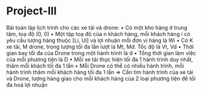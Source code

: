# Project-III

Bài toán lập lịch trình cho các xe tải và drone:
•	Có một kho hàng ở trung tâm, toạ độ (0, 0)
•	Một tập toạ độ của n khách hàng, mỗi khách hàng i có yêu cầu lượng hàng thuộc [Li, Ui] và lợi nhuận mỗi đơn vị hàng là Wi
•	Có K xe tải, M drone, trọng lượng tối đa lần lượt là Mt, Md. Tốc độ là Vt, Vd
•	Thời gian bay tối đa của Drone trong một hành trình là d
•	Tổng thời gian làm việc của  mỗi phương tiện là D
•	Mỗi xe tải thực hiện tối đa 1 hành trình duy nhất, thăm mỗi khách tối đa 1 lần
•	Mỗi Drone có thể có nhiều hành trình, mỗi hành trình thăm mỗi khách hàng tối đa 1 lần
⇒ Cần tìm hành trình của xe tải và Drone, lượng hàng giao cho mỗi khách hàng của 2 loại phương tiện để tối đa hoá lợi nhuận
